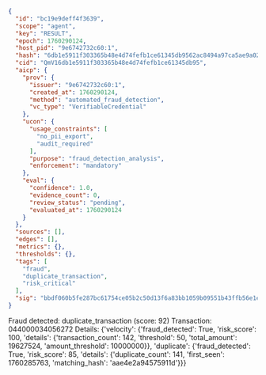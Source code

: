 ```json
{
  "id": "bc19e9deff4f3639",
  "scope": "agent",
  "key": "RESULT",
  "epoch": 1760290124,
  "host_pid": "9e6742732c60:1",
  "hash": "6db1e5911f303365b48e4d74fefb1ce61345db9562ac8494a97ca5ae9a0285d2",
  "cid": "QmV16db1e5911f303365b48e4d74fefb1ce61345db95",
  "aicp": {
    "prov": {
      "issuer": "9e6742732c60:1",
      "created_at": 1760290124,
      "method": "automated_fraud_detection",
      "vc_type": "VerifiableCredential"
    },
    "ucon": {
      "usage_constraints": [
        "no_pii_export",
        "audit_required"
      ],
      "purpose": "fraud_detection_analysis",
      "enforcement": "mandatory"
    },
    "eval": {
      "confidence": 1.0,
      "evidence_count": 0,
      "review_status": "pending",
      "evaluated_at": 1760290124
    }
  },
  "sources": [],
  "edges": [],
  "metrics": {},
  "thresholds": {},
  "tags": [
    "fraud",
    "duplicate_transaction",
    "risk_critical"
  ],
  "sig": "bbdf060b5fe287bc61754ce05b2c50d13f6a83bb1059b09551b43ffb56e1ef6b"
}
```

Fraud detected: duplicate_transaction (score: 92)
Transaction: 044000034056272
Details: {'velocity': {'fraud_detected': True, 'risk_score': 100, 'details': {'transaction_count': 142, 'threshold': 50, 'total_amount': 19627524, 'amount_threshold': 10000000}}, 'duplicate': {'fraud_detected': True, 'risk_score': 85, 'details': {'duplicate_count': 141, 'first_seen': 1760285763, 'matching_hash': 'aae4e2a94575911d'}}}